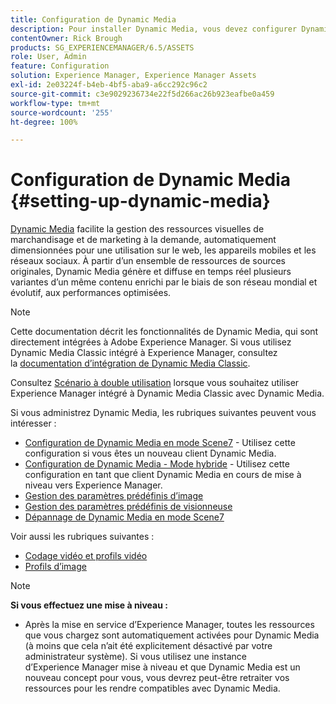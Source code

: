 ```yaml
---
title: Configuration de Dynamic Media
description: Pour installer Dynamic Media, vous devez configurer Dynamic Media et gérer les paramètres prédéfinis d’image et de visionneuse.
contentOwner: Rick Brough
products: SG_EXPERIENCEMANAGER/6.5/ASSETS
role: User, Admin
feature: Configuration
solution: Experience Manager, Experience Manager Assets
exl-id: 2e03224f-b4eb-4bf5-aba9-a6cc292c96c2
source-git-commit: c3e9029236734e22f5d266ac26b923eafbe0a459
workflow-type: tm+mt
source-wordcount: '255'
ht-degree: 100%

---
```


# Configuration de Dynamic Media {#setting-up-dynamic-media}

[Dynamic Media](https://business.adobe.com/fr/products/experience-manager/assets/dynamic-media.html) facilite la gestion des ressources visuelles de marchandisage et de marketing à la demande, automatiquement dimensionnées pour une utilisation sur le web, les appareils mobiles et les réseaux sociaux. À partir d’un ensemble de ressources de sources originales, Dynamic Media génère et diffuse en temps réel plusieurs variantes d’un même contenu enrichi par le biais de son réseau mondial et évolutif, aux performances optimisées.

>[!NOTE]
>
>Cette documentation décrit les fonctionnalités de Dynamic Media, qui sont directement intégrées à Adobe Experience Manager. Si vous utilisez Dynamic Media Classic intégré à Experience Manager, consultez la [documentation d’intégration de Dynamic Media Classic](/help/sites-administering/scene7.md).
>
>Consultez [Scénario à double utilisation](/help/sites-administering/scene7.md#dual-use-scenario) lorsque vous souhaitez utiliser Experience Manager intégré à Dynamic Media Classic avec Dynamic Media.

Si vous administrez Dynamic Media, les rubriques suivantes peuvent vous intéresser :

* [Configuration de Dynamic Media en mode Scene7](config-dms7.md) - Utilisez cette configuration si vous êtes un nouveau client Dynamic Media.
* [Configuration de Dynamic Media - Mode hybride](config-dynamic.md) - Utilisez cette configuration en tant que client Dynamic Media en cours de mise à niveau vers Experience Manager.
* [Gestion des paramètres prédéfinis d’image](managing-image-presets.md)
* [Gestion des paramètres prédéfinis de visionneuse](managing-viewer-presets.md)
* [Dépannage de Dynamic Media en mode Scene7](troubleshoot-dms7.md)

Voir aussi les rubriques suivantes :

* [Codage vidéo et profils vidéo](video-profiles.md)
* [Profils d’image](image-profiles.md)

>[!NOTE]
>
>**Si vous effectuez une mise à niveau :**
>
>* Après la mise en service d’Experience Manager, toutes les ressources que vous chargez sont automatiquement activées pour Dynamic Media (à moins que cela n’ait été explicitement désactivé par votre administrateur système). Si vous utilisez une instance d’Experience Manager mise à niveau et que Dynamic Media est un nouveau concept pour vous, vous devrez peut-être retraiter vos ressources pour les rendre compatibles avec Dynamic Media.
